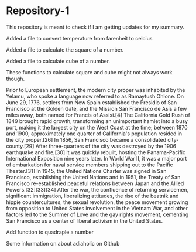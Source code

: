 # Repository-1

This repository is meant to check if I am getting updates for my summary.


Added a file to convert temperature from farenheit to celcius


Added a file to calculate the square of a number.

Added a file to calculate cube of a number.

These functions to calculate square and cube might not always work though.

Prior to European settlement, the modern city proper was inhabited by the Yelamu, who spoke a language now referred to as Ramaytush Ohlone. On June 29, 1776, settlers from New Spain established the Presidio of San Francisco at the Golden Gate, and the Mission San Francisco de Asís a few miles away, both named for Francis of Assisi.[4] The California Gold Rush of 1849 brought rapid growth, transforming an unimportant hamlet into a busy port, making it the largest city on the West Coast at the time; between 1870 and 1900, approximately one quarter of California's population resided in the city proper.[26] In 1856, San Francisco became a consolidated city-county.[29] After three-quarters of the city was destroyed by the 1906 earthquake and fire,[30] it was quickly rebuilt, hosting the Panama-Pacific International Exposition nine years later. In World War II, it was a major port of embarkation for naval service members shipping out to the Pacific Theater.[31] In 1945, the United Nations Charter was signed in San Francisco, establishing the United Nations and in 1951, the Treaty of San Francisco re-established peaceful relations between Japan and the Allied Powers.[32][33][34] After the war, the confluence of returning servicemen, significant immigration, liberalizing attitudes, the rise of the beatnik and hippie countercultures, the sexual revolution, the peace movement growing from opposition to United States involvement in the Vietnam War, and other factors led to the Summer of Love and the gay rights movement, cementing San Francisco as a center of liberal activism in the United States.

Add function to quadraple a number

Some information on about adiaholic on Github 